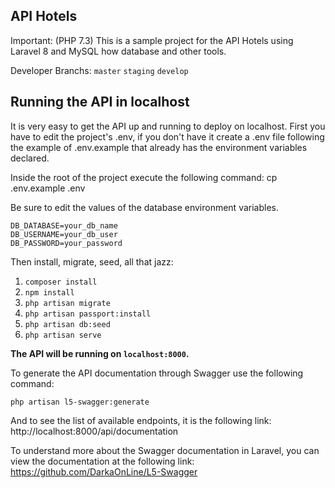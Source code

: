 ## API Hotels

Important: (PHP 7.3)
This is a sample project for the API Hotels using Laravel 8 and MySQL how database and other tools.

Developer Branchs:
`master`
`staging`
`develop`

## Running the API in localhost

It is very easy to get the API up and running to deploy on localhost.
First you have to edit the project's .env, if you don't have it create a .env file following the example of .env.example that already has the environment variables declared.

Inside the root of the project execute the following command:
cp .env.example .env

Be sure to edit the values ​​of the database environment variables.

```
DB_DATABASE=your_db_name
DB_USERNAME=your_db_user
DB_PASSWORD=your_password
```

Then install, migrate, seed, all that jazz:

1. `composer install`
2. `npm install`
3. `php artisan migrate`
4. `php artisan passport:install`
5. `php artisan db:seed`
6. `php artisan serve`

**The API will be running on `localhost:8000`.**

To generate the API documentation through Swagger use the following command:

`php artisan l5-swagger:generate`

And to see the list of available endpoints, it is the following link:
http://localhost:8000/api/documentation

To understand more about the Swagger documentation in Laravel, you can view the documentation at the following link: https://github.com/DarkaOnLine/L5-Swagger
